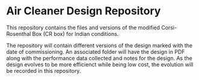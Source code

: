 # Air Cleaner Design Repository

This repository contains the files and versions of the modified Corsi-Rosenthal Box (CR box) for Indian conditions.

The repository will contain different versions of the design marked with the date of commissioning. An associated folder will have the design in PDF along with the performance data collected and notes for the design. As the design evolves to be more efficienct while being low cost, the evolution will be recorded in this repository.
